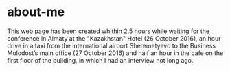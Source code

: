 # about-me
This web page has been created whithin 2.5 hours while waiting for the conference in Almaty at the "Kazakhstan" Hotel (26 October 2016), an hour drive in a taxi from the international airport Sheremetyevo to the Business Molodost’s main office (27 October 2016) and half an hour in the cafe on the first floor of the building, in which I had an interview not long ago.
